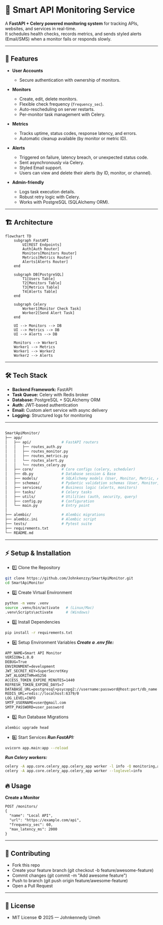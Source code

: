 # 📡 Smart API Monitoring Service

A **FastAPI + Celery powered monitoring system** for tracking APIs, websites, and services in real-time.  
It schedules health checks, records metrics, and sends styled alerts (Email/SMS) when a monitor fails or responds slowly.

---

## 🚀 Features

- **User Accounts**
  - Secure authentication with ownership of monitors.

- **Monitors**
  - Create, edit, delete monitors.
  - Flexible check frequency (`frequency_sec`).
  - Auto-rescheduling on server restarts.
  - Per-monitor task management with Celery.

- **Metrics**
  - Tracks uptime, status codes, response latency, and errors.
  - Automatic cleanup available (by monitor or metric ID).

- **Alerts**
  - Triggered on failure, latency breach, or unexpected status code.
  - Sent asynchronously via Celery.
  - Styled Email support.
  - Users can view and delete their alerts (by ID, monitor, or channel).

- **Admin-friendly**
  - Logs task execution details.
  - Robust retry logic with Celery.
  - Works with PostgreSQL (SQLAlchemy ORM).

---

## 🏗️ Architecture

```mermaid
flowchart TD
    subgraph FastAPI
        UI[REST Endpoints]
        Auth[Auth Router]
        Monitors[Monitors Router]
        Metrics[Metrics Router]
        Alerts[Alerts Router]
    end

    subgraph DB[PostgreSQL]
        T1[Users Table]
        T2[Monitors Table]
        T3[Metrics Table]
        T4[Alerts Table]
    end

    subgraph Celery
        Worker1[Monitor Check Task]
        Worker2[Send Alert Task]
    end

    UI --> Monitors --> DB
    UI --> Metrics --> DB
    UI --> Alerts --> DB

    Monitors --> Worker1
    Worker1 --> Metrics
    Worker1 --> Worker2
    Worker2 --> Alerts
```

---

## 🛠️ Tech Stack

- **Backend Framework:** FastAPI
- **Task Queue:** Celery with Redis broker
- **Database:** PostgreSQL + SQLAlchemy ORM
- **Auth:** JWT-based authentication
- **Email:** Custom alert service with async delivery
- **Logging:** Structured logs for monitoring

---

```bash

SmartApiMonitor/
├── app/
│   ├── api/              # FastAPI routers
│   │   ├── routes_auth.py
│   │   ├── routes_monitor.py
│   │   ├── routes_metrics.py
│   │   └── routes_alert.py
│   │   └── routes_celery.py
│   ├── core/             # Core configs (celery, scheduler)
│   ├── db.py             # Database session & Base
│   ├── models/           # SQLAlchemy models (User, Monitor, Metric, Alert)
│   ├── schemas/          # Pydantic validation schemas (User, Monitor, Metric, Alert)
│   ├── services/         # Business logic (alerts, monitors)
│   ├── tasks/            # Celery tasks
│   ├── utils/            # Utilities (auth, security, query)
│   ├── config.py         # Configuration
│   └── main.py           # Entry point
│
├── alembic/              # Alembic migrations
├── alembic.ini           # Alembic script
├── tests/                # Pytest suite
├── requirements.txt
└── README.md

```

---

## ⚡ Setup & Installation

- 1️⃣ Clone the Repository
```bash
git clone https://github.com/Johnkenzzy/SmartApiMonitor.git
cd SmartApiMonitor
```

- 2️⃣ Create Virtual Environment
```bash
python -m venv .venv
source .venv/bin/activate   # (Linux/Mac)
.venv\Scripts\activate      # (Windows)
```

- 3️⃣ Install Dependencies
```bash
pip install -r requirements.txt
```

- 4️⃣ Setup Environment Variables
***Create a .env file:***
```txt
APP_NAME=Smart API Monitor
VERSION=1.0.0
DEBUG=True
ENVIRONMENT=development
JWT_SECRET_KEY=SuperSecretKey
JWT_ALGORITHM=HS256
ACCESS_TOKEN_EXPIRE_MINUTES=1440
REFRESH_TOKEN_EXPIRE_DAYS=7
DATABASE_URL=postgresql+psycopg2://username:password@host:port/db_name
REDIS_URL=redis://localhost:6379/0
LOG_LEVEL=INFO
SMTP_USERNAME=user@gmail.com
SMTP_PASSWORD=user_password
```


- 5️⃣ Run Database Migrations
```bash
alembic upgrade head
```

- 6️⃣ Start Services
***Run FastAPI:***
```bash
uvicorn app.main:app --reload
```
***Run Celery workers:***
```bash
celery -A app.core.celery_app.celery_app worker -l info -Q monitoring,alerts
celery -A app.core.celery_app.celery_app worker --loglevel=info
```

## 🔥 Usage

**Create a Monitor**
```txt
POST /monitors/
{
  "name": "Local API",
  "url": "https://example.com/api",
  "frequency_sec": 60,
  "max_latency_ms": 2000
}
```

---

## 🤝 Contributing

- Fork this repo
- Create your feature branch (git checkout -b feature/awesome-feature)
- Commit changes (git commit -m "Add awesome feature")
- Push to branch (git push origin feature/awesome-feature)
- Open a Pull Request

---

## 📜 License

- MIT License © 2025 — Johnkennedy Umeh